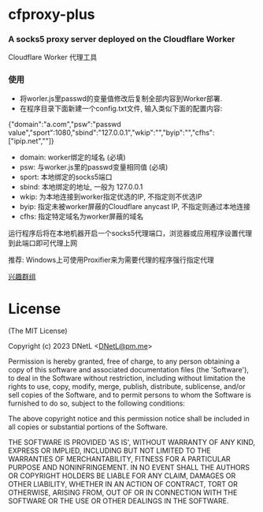# cfproxy-plus #
### A socks5 proxy server deployed on the Cloudflare Worker ###

Cloudflare Worker 代理工具

### 使用 ###
* 将worler.js里passwd的变量值修改后复制全部内容到Worker部署.
* 在程序目录下面新建一个config.txt文件, 输入类似下面的配置内容:

{"domain":"a.com","psw":"passwd value","sport":1080,"sbind":"127.0.0.1","wkip":"","byip":"","cfhs":["ipip.net",""]}

* domain: 	worker绑定的域名 (必填)
* psw: 			与worker.js里的passwd变量相同值 (必填)
* sport: 		本地绑定的socks5端口
* sbind: 		本地绑定的地址, 一般为 127.0.0.1
* wkip: 		为本地连接到worker指定优选的IP, 不指定则不优选IP
* byip: 		指定未被worker屏蔽的Cloudflare anycast IP, 不指定则通过本地连接
* cfhs: 		指定特定域名为worker屏蔽的域名

运行程序后将在本地机器开启一个socks5代理端口，浏览器或应用程序设置代理到此端口即可代理上网

推荐: Windows上可使用Proxifier来为需要代理的程序强行指定代理

[兴趣群组](https://t.me/DNetLab)

# License #
(The MIT License)

Copyright (c) 2023 DNetL &lt;DNetL@pm.me&gt;

Permission is hereby granted, free of charge, to any person obtaining
a copy of this software and associated documentation files (the
'Software'), to deal in the Software without restriction, including
without limitation the rights to use, copy, modify, merge, publish,
distribute, sublicense, and/or sell copies of the Software, and to
permit persons to whom the Software is furnished to do so, subject to
the following conditions:

The above copyright notice and this permission notice shall be
included in all copies or substantial portions of the Software.

THE SOFTWARE IS PROVIDED 'AS IS', WITHOUT WARRANTY OF ANY KIND,
EXPRESS OR IMPLIED, INCLUDING BUT NOT LIMITED TO THE WARRANTIES OF
MERCHANTABILITY, FITNESS FOR A PARTICULAR PURPOSE AND NONINFRINGEMENT.
IN NO EVENT SHALL THE AUTHORS OR COPYRIGHT HOLDERS BE LIABLE FOR ANY
CLAIM, DAMAGES OR OTHER LIABILITY, WHETHER IN AN ACTION OF CONTRACT,
TORT OR OTHERWISE, ARISING FROM, OUT OF OR IN CONNECTION WITH THE
SOFTWARE OR THE USE OR OTHER DEALINGS IN THE SOFTWARE.
